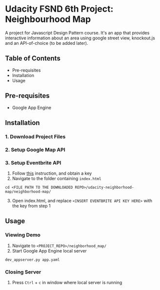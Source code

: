 # Udacity FSND 6th Project: Neighbourhood Map
A project for Javascript Design Pattern course. It's an app that provides interactive information about an area using google street view, knockout.js and an API-of-choice (to be added later).

## Table of Contents
- Pre-requisites
- Installation
- Usage

## Pre-requisites
- Google App Engine

## Installation
### 1. Download Project Files

### 2. Setup Google Map API

### 3. Setup Eventbrite API
1. Follow [this](https://www.eventbrite.com/support/articles/en_US/How_To/how-to-locate-your-eventbrite-api-user-key?lg=en_US) instruction, and obtain a key
2. Navigate to the folder containing `index.html`
```
cd <FILE PATH TO THE DOWNLOADED REPO>/udacity-neighborhood-map/neighborhood-map/
```
3. Open index.html, and replace `<INSERT EVENTBRITE API KEY HERE>` with the key from step 1

## Usage 
### Viewing Demo
1. Navigate to `<PROJECT_REPO>/neighborhood_map/`
2. Start Google App Engine local server
```
dev_appserver.py app.yaml
``` 

### Closing Server
1. Press `Ctrl` + `c` in window where local server is running
